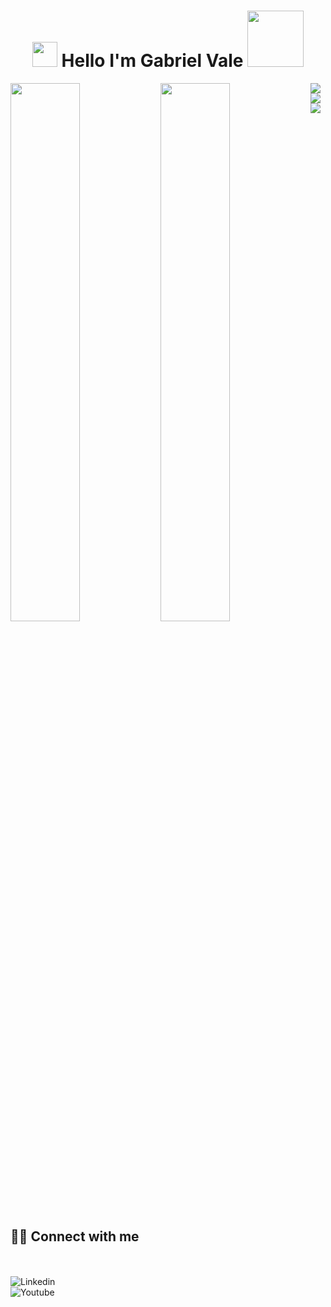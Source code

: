 <h1 align="center">
<img src="https://media.giphy.com/media/hvRJCLFzcasrR4ia7z/giphy.gif" width="40">
Hello I'm Gabriel Vale  <img src="https://media0.giphy.com/media/ZX6NHzA9Fcddm/giphy.gif?cid=ecf05e47u4yo34zh75kr3fxohn77jvrdxcg2b97a400idqlr&rid=giphy.gif&ct=g" width="90">
</h1>

<!--


- 🔭 I’m currently working on ...
- 🌱 I’m currently learning ...
- 👯 I’m looking to collaborate on ...
- 🤔 I’m looking for help with ...
- 💬 Ask me about ...
- 📫 How to reach me: ...
- 😄 Pronouns: ...
- ⚡ Fun fact: ...
-->
<img align="left"  width="47%"  src="https://github-readme-stats.vercel.app/api?username=gabinho98&show_icons=true&theme=dark" />

<img align="left" width="47%" src="https://github-readme-stats.vercel.app/api/top-langs/?username=gabinho98&layout=compact" />



<img align="left" src="https://img.shields.io/badge/javascript-%23323330.svg?style=for-the-badge&logo=javascript&logoColor=%23F7DF1E" />

<img align="left" src="https://img.shields.io/badge/c%23-%23239120.svg?style=for-the-badge&logo=c-sharp&logoColor=white" />

<img src="https://img.shields.io/badge/html5-%23E34F26.svg?style=for-the-badge&logo=html5&logoColor=white" />


 ## <br /> 🙋‍♂️ Connect with me 



<!-- Badges template - https://github.com/Ileriayo/markdown-badges#social-->

<br />




 
  <br />
  <a  href="https://www.linkedin.com/in/gabriel-vasconcelos-vale-14a46123b/"><img align="left" alt="Linkedin" title="Youtube" src="https://img.shields.io/badge/linkedin-%230077B5.svg?style=for-the-badge&logo=linkedin&logoColor=white"/></a>
  <br />
 <a  href="https://www.instagram.com/gabriielvale/?next=%2F"><img align="left" alt="Youtube" title="Instagram" src="https://img.shields.io/badge/instagram-%23E4405F.svg?style=for-the-badge&logo=Instagram&logoColor=white"/></a>

